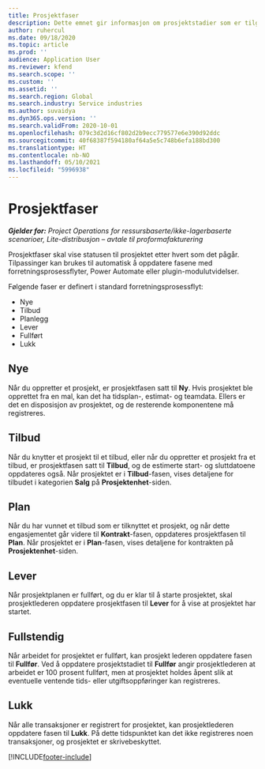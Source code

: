 ```yaml
---
title: Prosjektfaser
description: Dette emnet gir informasjon om prosjektstadier som er tilgjengelige i Microsoft Dynamics Project Operations.
author: ruhercul
ms.date: 09/18/2020
ms.topic: article
ms.prod: ''
audience: Application User
ms.reviewer: kfend
ms.search.scope: ''
ms.custom: ''
ms.assetid: ''
ms.search.region: Global
ms.search.industry: Service industries
ms.author: suvaidya
ms.dyn365.ops.version: ''
ms.search.validFrom: 2020-10-01
ms.openlocfilehash: 079c3d2d16cf802d2b9ecc779577e6e390d92ddc
ms.sourcegitcommit: 40f68387f594180af64a5e5c748b6efa188bd300
ms.translationtype: HT
ms.contentlocale: nb-NO
ms.lasthandoff: 05/10/2021
ms.locfileid: "5996938"
---
```

# <a name="project-stages"></a>Prosjektfaser

_**Gjelder for:** Project Operations for ressursbaserte/ikke-lagerbaserte scenarioer, Lite-distribusjon – avtale til proformafakturering_

Prosjektfaser skal vise statusen til prosjektet etter hvert som det pågår. Tilpassinger kan brukes til automatisk å oppdatere fasene med forretningsprosessflyter, Power Automate eller plugin-modulutvidelser.

Følgende faser er definert i standard forretningsprosessflyt:

- Nye
- Tilbud
- Planlegg
- Lever
- Fullført
- Lukk 

## <a name="new"></a>Nye

Når du oppretter et prosjekt, er prosjektfasen satt til **Ny**. Hvis prosjektet ble opprettet fra en mal, kan det ha tidsplan-, estimat- og teamdata. Ellers er det en disposisjon av prosjektet, og de resterende komponentene må registreres.

## <a name="quote"></a>Tilbud

Når du knytter et prosjekt til et tilbud, eller når du oppretter et prosjekt fra et tilbud, er prosjektfasen satt til **Tilbud**, og de estimerte start- og sluttdatoene oppdateres også. Når prosjektet er i **Tilbud**-fasen, vises detaljene for tilbudet i kategorien **Salg** på **Prosjektenhet**-siden.

## <a name="plan"></a>Plan

Når du har vunnet et tilbud som er tilknyttet et prosjekt, og når dette engasjementet går videre til **Kontrakt**-fasen, oppdateres prosjektfasen til **Plan**. Når prosjektet er i **Plan**-fasen, vises detaljene for kontrakten på **Prosjektenhet**-siden.

## <a name="deliver"></a>Lever

Når prosjektplanen er fullført, og du er klar til å starte prosjektet, skal prosjektlederen oppdatere prosjektfasen til **Lever** for å vise at prosjektet har startet.

## <a name="complete"></a>Fullstendig 

Når arbeidet for prosjektet er fullført, kan prosjekt lederen oppdatere fasen til **Fullfør**. Ved å oppdatere prosjektstadiet til **Fullfør** angir prosjektlederen at arbeidet er 100 prosent fullført, men at prosjektet holdes åpent slik at eventuelle ventende tids- eller utgiftsoppføringer kan registreres.

## <a name="close"></a>Lukk

Når alle transaksjoner er registrert for prosjektet, kan prosjektlederen oppdatere fasen til **Lukk**. På dette tidspunktet kan det ikke registreres noen transaksjoner, og prosjektet er skrivebeskyttet.



[!INCLUDE[footer-include](../includes/footer-banner.md)]